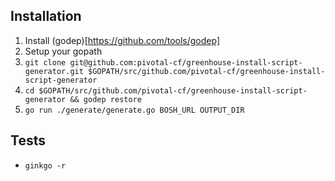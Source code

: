 Installation
------------
1. Install (godep)[https://github.com/tools/godep]
1. Setup your gopath
1. `git clone git@github.com:pivotal-cf/greenhouse-install-script-generator.git
   $GOPATH/src/github.com/pivotal-cf/greenhouse-install-script-generator`
1. `cd $GOPATH/src/github.com/pivotal-cf/greenhouse-install-script-generator &&
   godep restore`
1. `go run ./generate/generate.go BOSH_URL OUTPUT_DIR`


Tests
-------------------
- `ginkgo -r`
